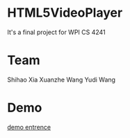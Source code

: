 # HTML5VideoPlayer
It's a final project for WPI CS 4241

# Team
Shihao Xia
Xuanzhe Wang
Yudi Wang

# Demo
[demo entrence](http://charlesxsh.github.io/HTML5VideoPlayer/Public/)
